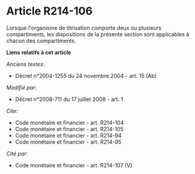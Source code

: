# Article R214-106

Lorsque l'organisme de titrisation comporte deux ou plusieurs compartiments, les dispositions de la présente section sont
applicables à chacun des compartiments.

**Liens relatifs à cet article**

_Anciens textes_:

  - Décret n°2004-1255 du 24 novembre 2004 - art. 15 (Ab)

_Modifié par_:

  - Décret n°2008-711 du 17 juillet 2008 - art. 1

_Cite_:

  - Code monétaire et financier - art. R214-104
  - Code monétaire et financier - art. R214-105
  - Code monétaire et financier - art. R214-94
  - Code monétaire et financier - art. R214-95

_Cité par_:

  - Code monétaire et financier - art. R214-107 (V)
